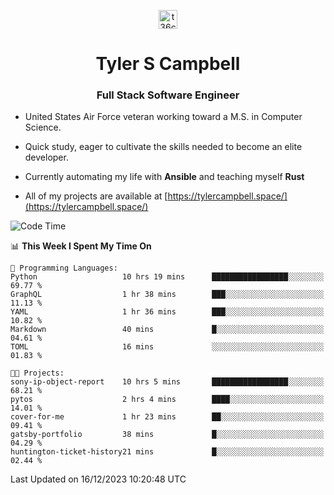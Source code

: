 <p align="center">
<a href="https://www.linkedin.com/in/t36campbell" target="blank"><img align="center" src="https://ik.imagekit.io/t36campbell/Portfolio/linkedin.png.original_m8bbGgPh6.png" alt="t36campbell" height="30" width="30" /></a>
</p>
<h1 align="center">Tyler S Campbell</h1>
<h3 align="center">Full Stack Software Engineer</h3>

* United States Air Force veteran working toward a M.S. in Computer Science.

* Quick study, eager to cultivate the skills needed to become an elite developer.

* Currently automating my life with **Ansible** and teaching myself **Rust**

* All of my projects are available at [https://tylercampbell.space/](https://tylercampbell.space/)

<!--START_SECTION:waka-->
![Code Time](http://img.shields.io/badge/Code%20Time-3%2C042%20hrs%2056%20mins-blue)

📊 **This Week I Spent My Time On** 

```text
💬 Programming Languages: 
Python                   10 hrs 19 mins      █████████████████░░░░░░░░   69.77 % 
GraphQL                  1 hr 38 mins        ███░░░░░░░░░░░░░░░░░░░░░░   11.13 % 
YAML                     1 hr 36 mins        ███░░░░░░░░░░░░░░░░░░░░░░   10.82 % 
Markdown                 40 mins             █░░░░░░░░░░░░░░░░░░░░░░░░   04.61 % 
TOML                     16 mins             ░░░░░░░░░░░░░░░░░░░░░░░░░   01.83 % 

🐱‍💻 Projects: 
sony-ip-object-report    10 hrs 5 mins       █████████████████░░░░░░░░   68.21 % 
pytos                    2 hrs 4 mins        ████░░░░░░░░░░░░░░░░░░░░░   14.01 % 
cover-for-me             1 hr 23 mins        ██░░░░░░░░░░░░░░░░░░░░░░░   09.41 % 
gatsby-portfolio         38 mins             █░░░░░░░░░░░░░░░░░░░░░░░░   04.29 % 
huntington-ticket-history21 mins             █░░░░░░░░░░░░░░░░░░░░░░░░   02.44 % 
```


 Last Updated on 16/12/2023 10:20:48 UTC
<!--END_SECTION:waka-->

